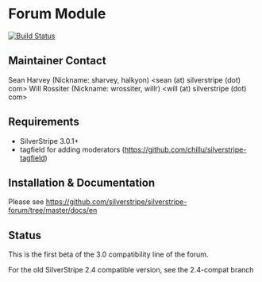 # Forum Module

[![Build Status](https://secure.travis-ci.org/silverstripe/silverstripe-forum.png)](http://travis-ci.org/silverstripe/silverstripe-forum)

## Maintainer Contact

Sean Harvey (Nickname: sharvey, halkyon) <sean (at) silverstripe (dot) com>
Will Rossiter (Nickname: wrossiter, willr) <will (at) silverstripe (dot) com>

## Requirements

 * SilverStripe 3.0.1+
 * tagfield for adding moderators (https://github.com/chillu/silverstripe-tagfield)


## Installation & Documentation

Please see https://github.com/silverstripe/silverstripe-forum/tree/master/docs/en

## Status

This is the first beta of the 3.0 compatibility line of the forum.

For the old SilverStripe 2.4 compatible version, see the 2.4-compat branch
